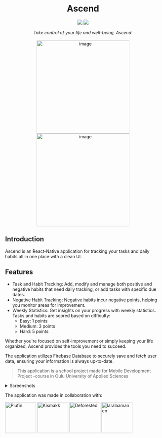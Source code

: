 <h1 align="center">Ascend</h1>

<p align="center">
  <img src="https://img.shields.io/badge/react_native-%2320232a.svg?style=for-the-badge&logo=react&logoColor=%2361DAFB" />
  <img src="https://img.shields.io/badge/firebase-a08021?style=for-the-badge&logo=firebase&logoColor=ffcd34" />
</p>

<p align="center">
  <i align="center">Take control of your life and well-being, Ascend.</i> </br> </br>
  <img width="300" alt="image" src="https://github.com/Kaubbila/Ascend/assets/76628873/2f129059-9db3-43ba-bb66-19994d540bc3">
  <img width="300" alt="image" src="https://github.com/Kaubbila/Ascend/assets/76628873/e8989980-e067-445b-8d5a-129d03766f2d">
</p>

## Introduction

Ascend is an React-Native application for tracking your tasks and daily habits all in one place with a clean UI. 

## Features
* Task and Habit Tracking: Add, modify and manage both positive and negative habits that need daily tracking, or add tasks with specific due dates.
* Negative Habit Tracking: Negative habits incur negative points, helping you monitor areas for improvement.
* Weekly Statistics: Get insights on your progress with weekly statistics. Tasks and habits are scored based on difficulty:
  * Easy: 1 points
  * Medium: 3 points
  * Hard: 5 points

Whether you're focused on self-improvement or simply keeping your life organized, Ascend provides the tools you need to succeed.

The application utilizes Firebase Database to securely save and fetch user data, ensuring your information is always up-to-date.
>This application is a school project made for Mobile Development Project -course in Oulu University of Applied Sciences

<details close>
<summary>
  Screenshots
</summary> <br />
<p align="center">Login, Statistics, Creating habit and task, Settings</p>
<p align="center">
  <img width="300" alt="search-functionality" src="https://github.com/Kaubbila/Ascend/assets/76628873/b5f9e0af-307f-4df4-af6b-9c42110e91ba">
  <img width="300" alt="search-functionality" src="https://github.com/Kaubbila/Ascend/assets/76628873/b4178f97-d403-462d-ab8e-cf0004416390">
</p>

<p align="center">
  <img width="300" alt="profile-page" src="https://github.com/Kaubbila/Ascend/assets/76628873/f39a4bfd-0905-4d90-80e7-9b3763be0341">
  <img width="300" alt="group-page" src="https://github.com/Kaubbila/Ascend/assets/76628873/493fa5ad-b130-4a76-8257-db4088875f16"> </br>
  <img width="300" alt="news-page" src="https://github.com/Kaubbila/Ascend/assets/76628873/5adf247b-e303-49a1-9eda-52e6020bacb3">
</p>

</details>

The application was made in collaboration with:

<p align="left">
  <a href="https://github.com/Plufin"><img src="https://github.com/Plufin.png" title="Plufin" width=100 height=100 /></a>
  <a href="https://github.com/Kismakk"><img src="https://github.com/Kismakk.png" title="Kismakk" width=100 height=100 /></a>
  <a href="https://github.com/Deforested"><img src="https://github.com/Deforested.png" title="Deforested" width=100 height=100 /></a>
  <a href="https://github.com/laralaamanen"><img src="https://github.com/laralaamanen.png" title="laralaamanen" width=100 height=100 /></a>
</p>


